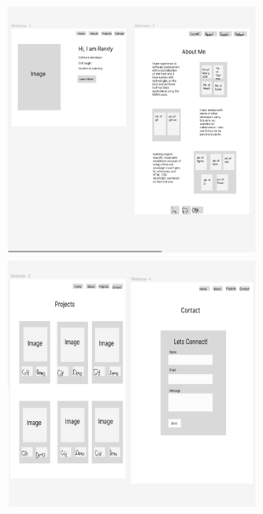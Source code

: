 <img 
     src="pics/HomeNAbout.png" 
     alt="wireframes in Figma"
     style="width: 600px; height: 500px">
     
<img
     src="pics/ProjectsNContact.png"
     alt="wirefraes in Figma"
     style="width: 600px; height: 500px; float: right">
